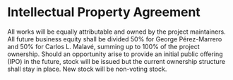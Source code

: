 # Intellectual Property Agreement

All works will be equally attributable and owned by the project maintainers. All future business equity shall be divided 50% for George P&eacute;rez-Marrero and 50% for Carlos L. Malav&eacute;, summing up to 100% of the project ownership. Should an opportunity arise to provide an initial public offering (IPO) in the future, stock will be issued but the current ownership structure shall stay in place. New stock will be non-voting stock.
